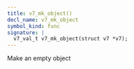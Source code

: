 ```yaml
---
title: v7_mk_object()
decl_name: v7_mk_object
symbol_kind: func
signature: |
  v7_val_t v7_mk_object(struct v7 *v7);
---
```


Make an empty object 

